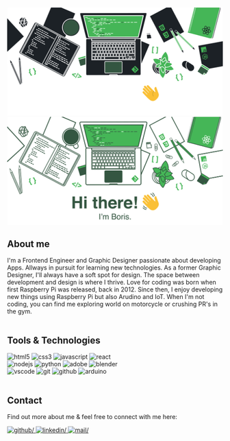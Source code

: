 ![banner-dark](./assets/banner-dark.png#gh-dark-mode-only)
![banner-light](./assets/banner-light.png#gh-light-mode-only)

## About me

I'm a Frontend Engineer and Graphic Designer passionate about developing Apps. Allways in pursuit for learning new technologies. As a former Graphic Designer, I'll always have a soft spot for design. The space between development and design is where I thrive. Love for coding was born when first Raspberry Pi was released, back in 2012. Since then, I enjoy developing new things using Raspberry Pi but also Arudino and IoT.
When I'm not coding, you can find me exploring world on motorcycle or crushing PR's in the gym.<br><br>

## Tools & Technologies

![html5](https://img.shields.io/static/v1?logo=html5&label=&message=html&color=555&logoColor=45B657&style=for-the-badge)
![css3](https://img.shields.io/static/v1?logo=css3&label=&message=css&color=555&logoColor=45B657&style=for-the-badge)
![javascript](https://img.shields.io/static/v1?logo=javascript&label=&message=javascript&color=555&logoColor=45B657&style=for-the-badge)
![react](https://img.shields.io/static/v1?logo=react&label=&message=react&color=555&logoColor=45B657&style=for-the-badge)<br>
![nodejs](https://img.shields.io/static/v1?logo=Node.js&label=&message=nodejs&color=555&logoColor=45B657&style=for-the-badge)
![python](https://img.shields.io/static/v1?logo=python&label=&message=python&color=555&logoColor=45B657&style=for-the-badge)
![adobe](https://img.shields.io/static/v1?logo=adobe&label=&message=adobe&color=555&logoColor=45B657&style=for-the-badge)
![blender](https://img.shields.io/static/v1?logo=blender&label=&message=blender&color=555&logoColor=45B657&style=for-the-badge)<br>
![vscode](https://img.shields.io/static/v1?logo=Visual%20Studio%20Code&label=&message=vscode&color=555&logoColor=45B657&style=for-the-badge)
![git](https://img.shields.io/static/v1?logo=git&label=&message=git&color=555&logoColor=45B657&style=for-the-badge)
![github](https://img.shields.io/static/v1?logo=github&label=&message=github&color=555&logoColor=45B657&style=for-the-badge)
![arduino](https://img.shields.io/static/v1?logo=Arduino&label=&message=arduino&color=555&logoColor=45B657&style=for-the-badge)<br><br>

## Contact
Find out more about me & feel free to connect with me here:<br>

<a href="https://github.com/btopolnjak" target="_blank">
<img src=https://img.shields.io/static/v1?logo=github&label=&message=github&color=45B657&logoColor=FFF&style=for-the-badge alt=github/>
</a>
<a href="https://www.linkedin.com/in/boris-topolnjak-23334b104/" target="_blank">
<img src=https://img.shields.io/static/v1?logo=linkedin&label=&message=linkedin&color=45B657&logoColor=FFF&style=for-the-badge alt=linkedin/>
</a>
<a href="mailto:boris.topolnjak@gmail.com">
<img src=https://img.shields.io/static/v1?logo=Mail.Ru&label=&message=e-mail&color=45B657&logoColor=FFF&style=for-the-badge alt=mail/>
</a>
